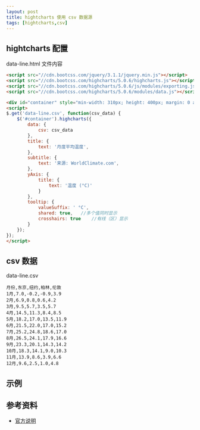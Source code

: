 ```yaml
---
layout: post
title: hightcharts 使用 csv 数据源
tags: [hightcharts,csv]
---
```


## hightcharts 配置

data-line.html 文件内容

```html
<script src="//cdn.bootcss.com/jquery/3.1.1/jquery.min.js"></script>
<script src="//cdn.bootcss.com/highcharts/5.0.6/highcharts.js"></script>
<script src="//cdn.bootcss.com/highcharts/5.0.6/js/modules/exporting.js"></script>
<script src="//cdn.bootcss.com/highcharts/5.0.6/modules/data.js"></script>

<div id="container" style="min-width: 310px; height: 400px; margin: 0 auto"></div>
<script>
$.get('data-line.csv', function(csv_data) {
    $('#container').highcharts({
        data: {
            csv: csv_data
        },
        title: {
            text: '月度平均温度',
        },
        subtitle: {
            text: '来源: WorldClimate.com',
        },
        yAxis: {
            title: {
                text: '温度 (°C)'
            }
        },
        tooltip: {
            valueSuffix: ' °C',
            shared: true,   //多个值同时显示
            crosshairs: true    //有线（区）显示
        }
    });
});
</script>
```

## csv 数据

data-line.csv

```
月份,东京,纽约,柏林,伦敦
1月,7.0,-0.2,-0.9,3.9
2月,6.9,0.8,0.6,4.2
3月,9.5,5.7,3.5,5.7
4月,14.5,11.3,8.4,8.5
5月,18.2,17.0,13.5,11.9
6月,21.5,22.0,17.0,15.2
7月,25.2,24.8,18.6,17.0
8月,26.5,24.1,17.9,16.6
9月,23.3,20.1,14.3,14.2
10月,18.3,14.1,9.0,10.3
11月,13.9,8.6,3.9,6.6
12月,9.6,2.5,1.0,4.8
```

## 示例

<script src="//cdn.bootcss.com/highcharts/5.0.6/highcharts.js"></script>
<script src="//cdn.bootcss.com/highcharts/5.0.6/js/modules/exporting.js"></script>
<script src="//cdn.bootcss.com/highcharts/5.0.6/modules/data.js"></script>

<div id="highcharts_area"></div>
<script>
$.get('/assets/demo/data-line.csv', function(csv_data) {
    $('#highcharts_area').highcharts({
        data: {
            csv: csv_data
        },
        title: {
            text: '月度平均温度',
        },
        subtitle: {
            text: '来源: XXX',
        },
        yAxis: {
            title: {
                text: '温度 (°C)'
            }
        },
        tooltip: {
            valueSuffix: ' °C',
            shared: true,
            crosshairs: true
        }
    });
});
</script>

## 参考资料

* [官方说明](http://www.highcharts.com/docs/working-with-data/data-module)
